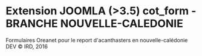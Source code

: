 # Extension JOOMLA (>3.5) cot_form - BRANCHE NOUVELLE-CALEDONIE
Formulaires Oreanet pour le report d'acanthasters en nouvelle-calédonie DEV
© IRD, 2016
